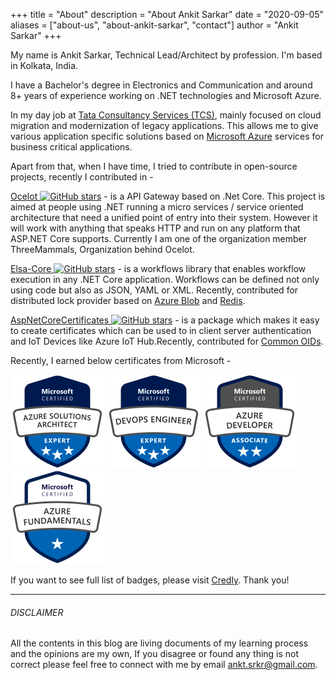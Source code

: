 +++
title = "About"
description = "About Ankit Sarkar"
date = "2020-09-05"
aliases = ["about-us", "about-ankit-sarkar", "contact"]
author = "Ankit Sarkar"
+++

My name is Ankit Sarkar, Technical Lead/Architect by profession. I'm based in Kolkata, India.

I have a Bachelor's degree in Electronics and Communication and around 8+ years of experience working on .NET technologies and Microsoft Azure.

In my day job at [Tata Consultancy Services (TCS)](https://www.tcs.com/), mainly focused on cloud migration and modernization of legacy applications. This allows me to give various application specific solutions based on [Microsoft Azure](https://azure.microsoft.com/en-us/) services for business critical applications. 



Apart from that, when I have time, I tried to contribute in open-source projects, recently I contributed in - 

[Ocelot ](https://github.com/ThreeMammals/Ocelot)[![GitHub stars](https://img.shields.io/github/stars/ThreeMammals/Ocelot.svg?style=social&label=Star&maxAge=2592000)](https://github.com/ThreeMammals/Ocelot/) - is a API Gateway based on .Net Core. This project is aimed at people using .NET running a micro services / service oriented architecture that need a unified point of entry into their system. However it will work with anything that speaks HTTP and run on any platform that ASP.NET Core supports. Currently I am one of the organization member ThreeMammals, Organization behind Ocelot.

[Elsa-Core ](https://github.com/elsa-workflows/elsa-core)[![GitHub stars](https://img.shields.io/github/stars/elsa-workflows/elsa-core.svg?style=social&label=Star&maxAge=2592000)](https://github.com/elsa-workflows/elsa-core/) - is a workflows library that enables workflow execution in any .NET Core application. Workflows can be defined not only using code but also as JSON, YAML or XML. Recently, 
contributed for distributed lock provider based on [Azure Blob](https://github.com/elsa-workflows/elsa-core/pull/332) and [Redis](https://github.com/elsa-workflows/elsa-core/pull/330).

[AspNetCoreCertificates ](https://github.com/damienbod/AspNetCoreCertificates)[![GitHub stars](https://img.shields.io/github/stars/damienbod/AspNetCoreCertificates.svg?style=social&label=Star&maxAge=2592000)](https://github.com/damienbod/AspNetCoreCertificates/) - is a package which makes it easy to create certificates which can be used to in client server authentication and IoT Devices like Azure IoT Hub.Recently, contributed for [Common OIDs](https://github.com/damienbod/AspNetCoreCertificates/issues/26).


Recently, I earned below certificates from Microsoft -

![](/images/about/azure_solutions_architect_expert.png)            ![](/images/about/azure_expert_devOps_engineer.png)            ![](/images/about/azure_developer_associate.png)            ![](/images/about/azure_fundamentals.png)





 If you want to see full list of badges, please visit [Credly](https://www.credly.com/users/sarkaran/badges). Thank you!

---------------------------------------------------------------------------
###### DISCLAIMER
All the contents in this blog are living documents of my learning process and the opinions are my own, If you disagree or found any thing is not correct please feel free to connect with me by email <ankt.srkr@gmail.com>.